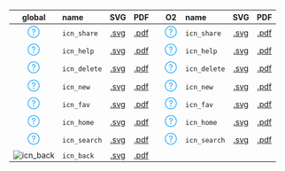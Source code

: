 | global | name | SVG | PDF | | O2 | name | SVG | PDF |
| :-: | :- | :-: | :-: | - | :-: | :- | :-: | :-: |
| ![icn_share](icn_export/Global/icn_share.svg) | `icn_share`  |  [.svg](icn_export/Global/icn_share.svg) | [.pdf](icn_export/Global/icn_share.pdf) |  | ![icn_share](icn_export/O2/icn_share.svg) | `icn_share`  |  [.svg](icn_export/O2/icn_share.svg) | [.pdf](icn_export/O2/icn_share.pdf) |  
| ![icn_help](icn_export/Global/icn_help.svg) | `icn_help`  |  [.svg](icn_export/Global/icn_help.svg) | [.pdf](icn_export/Global/icn_help.pdf) |  | ![icn_help](icn_export/O2/icn_help.svg) | `icn_help`  |  [.svg](icn_export/O2/icn_help.svg) | [.pdf](icn_export/O2/icn_help.pdf) |  
| ![icn_delete](icn_export/Global/icn_delete.svg) | `icn_delete`  |  [.svg](icn_export/Global/icn_delete.svg) | [.pdf](icn_export/Global/icn_delete.pdf) |  | ![icn_delete](icn_export/O2/icn_delete.svg) | `icn_delete`  |  [.svg](icn_export/O2/icn_delete.svg) | [.pdf](icn_export/O2/icn_delete.pdf) |  
| ![icn_new](icn_export/Global/icn_new.svg) | `icn_new`  |  [.svg](icn_export/Global/icn_new.svg) | [.pdf](icn_export/Global/icn_new.pdf) |  | ![icn_new](icn_export/O2/icn_new.svg) | `icn_new`  |  [.svg](icn_export/O2/icn_new.svg) | [.pdf](icn_export/O2/icn_new.pdf) |  
| ![icn_fav](icn_export/Global/icn_fav.svg) | `icn_fav`  |  [.svg](icn_export/Global/icn_fav.svg) | [.pdf](icn_export/Global/icn_fav.pdf) |  | ![icn_fav](icn_export/O2/icn_fav.svg) | `icn_fav`  |  [.svg](icn_export/O2/icn_fav.svg) | [.pdf](icn_export/O2/icn_fav.pdf) |  
| ![icn_home](icn_export/Global/icn_home.svg) | `icn_home`  |  [.svg](icn_export/Global/icn_home.svg) | [.pdf](icn_export/Global/icn_home.pdf) |  | ![icn_home](icn_export/O2/icn_home.svg) | `icn_home`  |  [.svg](icn_export/O2/icn_home.svg) | [.pdf](icn_export/O2/icn_home.pdf) |  
| ![icn_search](icn_export/Global/icn_search.svg) | `icn_search`  |  [.svg](icn_export/Global/icn_search.svg) | [.pdf](icn_export/Global/icn_search.pdf) |  | ![icn_search](icn_export/O2/icn_search.svg) | `icn_search`  |  [.svg](icn_export/O2/icn_search.svg) | [.pdf](icn_export/O2/icn_search.pdf) |  
| ![icn_back](icn_export/Global/icn_back.svg) | `icn_back`  |  [.svg](icn_export/Global/icn_back.svg) | [.pdf](icn_export/Global/icn_back.pdf) |  
